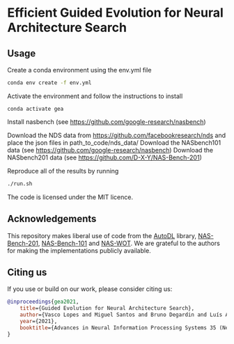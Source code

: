 # Efficient Guided Evolution for Neural Architecture Search


## Usage 

Create a conda environment using the env.yml file

```bash
conda env create -f env.yml
```

Activate the environment and follow the instructions to install
```
conda activate gea
```

Install nasbench (see https://github.com/google-research/nasbench)

Download the NDS data from https://github.com/facebookresearch/nds and place the json files in path_to_code/nds_data/
Download the NASbench101 data (see https://github.com/google-research/nasbench)
Download the NASbench201 data (see https://github.com/D-X-Y/NAS-Bench-201)

Reproduce all of the results by running 

```bash
./run.sh
```

The code is licensed under the MIT licence.


## Acknowledgements

This repository makes liberal use of code from the [AutoDL](https://github.com/D-X-Y/AutoDL-Projects) library, [NAS-Bench-201](https://github.com/D-X-Y/NAS-Bench-201), [NAS-Bench-101](https://github.com/google-research/nasbench) and [NAS-WOT](https://github.com/BayesWatch/nas-without-training). We are grateful to the authors for making the implementations publicly available.


## Citing us

If you use or build on our work, please consider citing us:

```bibtex
@inproceedings{gea2021,
    title={Guided Evolution for Neural Architecture Search},
    author={Vasco Lopes and Miguel Santos and Bruno Degardin and Luís A. Alexandre},
    year={2021},
    booktitle={Advances in Neural Information Processing Systems 35 (NeurIPS) - New In ML}
}
```

